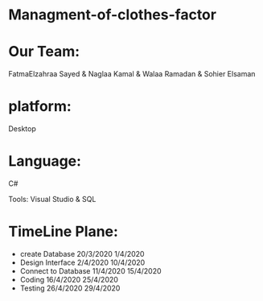 # Managment-of-clothes-factor
# Our Team: 

FatmaElzahraa Sayed & Naglaa Kamal & Walaa Ramadan & Sohier Elsaman

# platform: 

Desktop

# Language:

C#

Tools: Visual Studio & SQL

# TimeLine Plane: 
* create Database  20/3/2020   1/4/2020
* Design Interface  2/4/2020    10/4/2020
* Connect to Database 11/4/2020   15/4/2020
* Coding  16/4/2020   25/4/2020
* Testing  26/4/2020  29/4/2020
